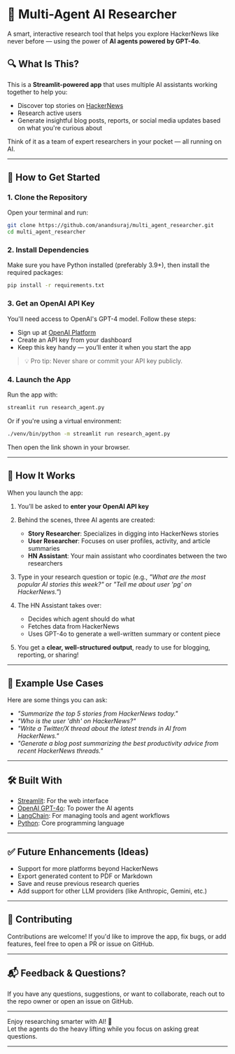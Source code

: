 # 🧠 Multi-Agent AI Researcher

A smart, interactive research tool that helps you explore HackerNews like never before — using the power of **AI agents powered by GPT-4o**.

## 🔍 What Is This?

This is a **Streamlit-powered app** that uses multiple AI assistants working together to help you:

- Discover top stories on [HackerNews](https://news.ycombinator.com/)
- Research active users
- Generate insightful blog posts, reports, or social media updates based on what you're curious about

Think of it as a team of expert researchers in your pocket — all running on AI.

---

## 🚀 How to Get Started

### 1. Clone the Repository

Open your terminal and run:

```bash
git clone https://github.com/anandsuraj/multi_agent_researcher.git
cd multi_agent_researcher
```

### 2. Install Dependencies

Make sure you have Python installed (preferably 3.9+), then install the required packages:

```bash
pip install -r requirements.txt
```

### 3. Get an OpenAI API Key

You'll need access to OpenAI's GPT-4 model. Follow these steps:

- Sign up at [OpenAI Platform](https://platform.openai.com/)
- Create an API key from your dashboard
- Keep this key handy — you’ll enter it when you start the app

> 💡 Pro tip: Never share or commit your API key publicly.

### 4. Launch the App

Run the app with:

```bash
streamlit run research_agent.py
```

Or if you're using a virtual environment:

```bash
./venv/bin/python -m streamlit run research_agent.py
```

Then open the link shown in your browser.

---

## 🤖 How It Works

When you launch the app:

1. You’ll be asked to **enter your OpenAI API key**
2. Behind the scenes, three AI agents are created:
   - **Story Researcher**: Specializes in digging into HackerNews stories
   - **User Researcher**: Focuses on user profiles, activity, and article summaries
   - **HN Assistant**: Your main assistant who coordinates between the two researchers

3. Type in your research question or topic (e.g., *"What are the most popular AI stories this week?"* or *"Tell me about user 'pg' on HackerNews."*)

4. The HN Assistant takes over:
   - Decides which agent should do what
   - Fetches data from HackerNews
   - Uses GPT-4o to generate a well-written summary or content piece

5. You get a **clear, well-structured output**, ready to use for blogging, reporting, or sharing!

---

## 📌 Example Use Cases

Here are some things you can ask:

- _"Summarize the top 5 stories from HackerNews today."_
- _"Who is the user 'dhh' on HackerNews?"_
- _"Write a Twitter/X thread about the latest trends in AI from HackerNews."_
- _"Generate a blog post summarizing the best productivity advice from recent HackerNews threads."_

---

## 🛠️ Built With

- [Streamlit](https://streamlit.io): For the web interface
- [OpenAI GPT-4o](https://openai.com/index/gpt-4o/): To power the AI agents
- [LangChain](https://www.langchain.com): For managing tools and agent workflows
- [Python](https://python.org): Core programming language

---

## ✅ Future Enhancements (Ideas)

- Support for more platforms beyond HackerNews
- Export generated content to PDF or Markdown
- Save and reuse previous research queries
- Add support for other LLM providers (like Anthropic, Gemini, etc.)

---

## 🤝 Contributing

Contributions are welcome! If you'd like to improve the app, fix bugs, or add features, feel free to open a PR or issue on GitHub.

---

## 📬 Feedback & Questions?

If you have any questions, suggestions, or want to collaborate, reach out to the repo owner or open an issue on GitHub.

---

Enjoy researching smarter with AI! 🚀  
Let the agents do the heavy lifting while you focus on asking great questions.

--- 
